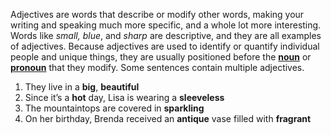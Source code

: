 Adjectives are words that describe or modify other words, making your writing and speaking much more specific, and a whole lot more interesting. Words like _small, blue_, and _sharp_ are descriptive, and they are all examples of adjectives. Because adjectives are used to identify or quantify individual people and unique things, they are usually positioned before the [**noun**](https://www.gingersoftware.com/content/grammar-rules/nouns/) or [**pronoun**](https://www.gingersoftware.com/content/grammar-rules/pronouns-2/) that they modify. Some sentences contain multiple adjectives.

1.  They live in a **big**, **beautiful**
2.  Since it’s a **hot** day, Lisa is wearing a **sleeveless**
3.  The mountaintops are covered in **sparkling**
4.  On her birthday, Brenda received an **antique** vase filled with **fragrant**